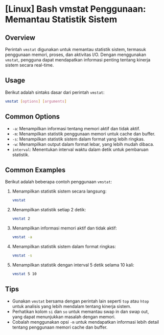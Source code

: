 # [Linux] Bash vmstat Penggunaan: Memantau Statistik Sistem

## Overview
Perintah `vmstat` digunakan untuk memantau statistik sistem, termasuk penggunaan memori, proses, dan aktivitas I/O. Dengan menggunakan `vmstat`, pengguna dapat mendapatkan informasi penting tentang kinerja sistem secara real-time.

## Usage
Berikut adalah sintaks dasar dari perintah `vmstat`:

```bash
vmstat [options] [arguments]
```

## Common Options
- `-a`: Menampilkan informasi tentang memori aktif dan tidak aktif.
- `-m`: Menampilkan statistik penggunaan memori untuk cache dan buffer.
- `-s`: Menampilkan statistik sistem dalam format yang lebih ringkas.
- `-w`: Menampilkan output dalam format lebar, yang lebih mudah dibaca.
- `interval`: Menentukan interval waktu dalam detik untuk pembaruan statistik.

## Common Examples
Berikut adalah beberapa contoh penggunaan `vmstat`:

1. Menampilkan statistik sistem secara langsung:
   ```bash
   vmstat
   ```

2. Menampilkan statistik setiap 2 detik:
   ```bash
   vmstat 2
   ```

3. Menampilkan informasi memori aktif dan tidak aktif:
   ```bash
   vmstat -a
   ```

4. Menampilkan statistik sistem dalam format ringkas:
   ```bash
   vmstat -s
   ```

5. Menampilkan statistik dengan interval 5 detik selama 10 kali:
   ```bash
   vmstat 5 10
   ```

## Tips
- Gunakan `vmstat` bersama dengan perintah lain seperti `top` atau `htop` untuk analisis yang lebih mendalam tentang kinerja sistem.
- Perhatikan kolom `si` dan `so` untuk memantau swap in dan swap out, yang dapat menunjukkan masalah dengan memori.
- Cobalah menggunakan opsi `-m` untuk mendapatkan informasi lebih detail tentang penggunaan memori cache dan buffer.